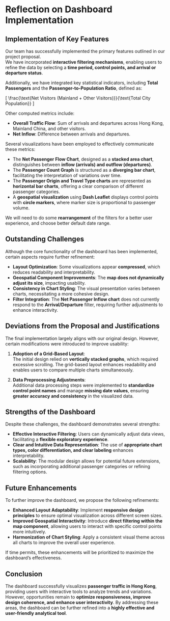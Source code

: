 # **Reflection on Dashboard Implementation**  

## **Implementation of Key Features**  

Our team has successfully implemented the primary features outlined in our project proposal.  
We have incorporated **interactive filtering mechanisms**, enabling users to refine the data by selecting a **time period, control points, and arrival or departure status**.  

Additionally, we have integrated key statistical indicators, including **Total Passengers** and the **Passenger-to-Population Ratio**, defined as:  

\[
\frac{\text{Net Visitors (Mainland + Other Visitors)}}{\text{Total City Population}}
\]

Other computed metrics include:  

- **Overall Traffic Flow**: Sum of arrivals and departures across Hong Kong, Mainland China, and other visitors.  
- **Net Inflow**: Difference between arrivals and departures.  

Several visualizations have been employed to effectively communicate these metrics:  

- The **Net Passenger Flow Chart**, designed as a **stacked area chart**, distinguishes between **inflow (arrivals) and outflow (departures)**.  
- The **Passenger Count Graph** is structured as a **diverging bar chart**, facilitating the interpretation of variations over time.  
- The **Passenger Origin and Travel Type charts** are represented as **horizontal bar charts**, offering a clear comparison of different passenger categories.  
- A **geospatial visualization** using **Dash Leaflet** displays control points with **circle markers**, where marker size is proportional to passenger volume.  

We will need to do some **rearrangement** of the filters for a better user experience, and choose better default date range.

## **Outstanding Challenges**  

Although the core functionality of the dashboard has been implemented, certain aspects require further refinement:  

- **Layout Optimization**: Some visualizations appear **compressed**, which reduces readability and interpretability.  
- **Geospatial Component Improvements**: The **map does not dynamically adjust its size**, impacting usability.  
- **Consistency in Chart Styling**: The visual presentation varies between charts, necessitating a more cohesive design.  
- **Filter Integration**: The **Net Passenger Inflow chart** does not currently respond to the **Arrival/Departure** filter, requiring further adjustments to enhance interactivity.  

## **Deviations from the Proposal and Justifications**  

The final implementation largely aligns with our original design. However, certain modifications were introduced to improve usability:  

1. **Adoption of a Grid-Based Layout**:  
   The initial design relied on **vertically stacked graphs**, which required excessive scrolling. The grid-based layout enhances readability and enables users to compare multiple charts simultaneously.  

2. **Data Preprocessing Adjustments**:  
   Additional data processing steps were implemented to **standardize control point names** and manage **missing date values**, ensuring **greater accuracy and consistency** in the visualized data.  

## **Strengths of the Dashboard**  

Despite these challenges, the dashboard demonstrates several strengths:  

- **Effective Interactive Filtering**: Users can dynamically adjust data views, facilitating a **flexible exploratory experience**.  
- **Clear and Intuitive Data Representation**: The use of **appropriate chart types, color differentiation, and clear labeling** enhances interpretability.  
- **Scalability**: The modular design allows for potential future extensions, such as incorporating additional passenger categories or refining filtering options.  

## **Future Enhancements**  

To further improve the dashboard, we propose the following refinements:  

- **Enhanced Layout Adaptability**: Implement **responsive design principles** to ensure optimal visualization across different screen sizes.  
- **Improved Geospatial Interactivity**: Introduce **direct filtering within the map component**, allowing users to interact with specific control points more intuitively.  
- **Harmonization of Chart Styling**: Apply a consistent visual theme across all charts to improve the overall user experience.  

If time permits, these enhancements will be prioritized to maximize the dashboard’s effectiveness.  

## **Conclusion**  

The dashboard successfully visualizes **passenger traffic in Hong Kong**, providing users with interactive tools to analyze trends and variations. However, opportunities remain to **optimize responsiveness, improve design coherence, and enhance user interactivity**. By addressing these areas, the dashboard can be further refined into a **highly effective and user-friendly analytical tool**.
